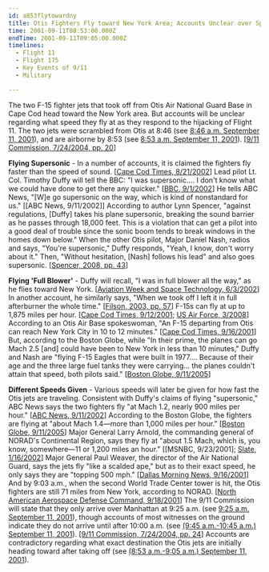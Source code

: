 ```yaml
---
id: a853flytowardny
title: Otis Fighters Fly toward New York Area; Accounts Unclear over Speed
time: 2001-09-11T08:53:00.000Z
endTime: 2001-09-11T09:05:00.000Z
timelines:
  - Flight 11
  - Flight 175
  - Key Events of 9/11
  - Military

---
```


The two F-15 fighter jets that took off from Otis Air National Guard Base in Cape Cod head toward the New York area. But accounts will be unclear regarding what speed they fly at as they respond to the hijacking of Flight 11. The two jets were scrambled from Otis at 8:46 (see [8:46 a.m. September 11, 2001](/timeline/#a846scramble)), and are airborne by 8:53 (see [8:53 a.m. September 11, 2001](/timeline/#a852otistakeoff)). [[9/11 Commission, 7/24/2004, pp. 20][1]]

**Flying Supersonic** - In a number of accounts, it is claimed the fighters fly faster than the speed of sound. [[Cape Cod Times, 8/21/2002][2]] Lead pilot Lt. Col. Timothy Duffy will tell the BBC: "I was supersonic.… I don't know what we could have done to get there any quicker." [[BBC, 9/1/2002][3]] He tells ABC News, "[W]e go supersonic on the way, which is kind of nonstandard for us." [[ABC News, 9/11/2002]] According to author Lynn Spencer, "against regulations, [Duffy] takes his plane supersonic, breaking the sound barrier as he passes through 18,000 feet. This is a violation that can get a pilot into a good deal of trouble since the sonic boom tends to break windows in the homes down below." When the other Otis pilot, Major Daniel Nash, radios and says, "You're supersonic," Duffy responds, "Yeah, I know, don't worry about it." Then, "Without hesitation, [Nash] follows his lead" and also goes supersonic. [[Spencer, 2008, pp. 43][4]]

**Flying 'Full Blower'** - Duffy will recall, "I was in full blower all the way," as he flies toward New York. [[Aviation Week and Space Technology, 6/3/2002][5]] In another account, he similarly says, "When we took off I left it in full afterburner the whole time." [[Filson, 2003, pp. 57][6]] F-15s can fly at up to 1,875 miles per hour. [[Cape Cod Times, 9/12/2001][7]; [US Air Force, 3/2008][8]] According to an Otis Air Base spokeswoman, "An F-15 departing from Otis can reach New York City in 10 to 12 minutes." [[Cape Cod Times, 9/16/2001][9]] But, according to the Boston Globe, while "In their prime, the planes can go Mach 2.5 [and] could have been to New York in less than 10 minutes," Duffy and Nash are "flying F-15 Eagles that were built in 1977.… Because of their age and the three large fuel tanks they were carrying… the planes couldn't attain that speed, both pilots said." [[Boston Globe, 9/11/2005][10]]

**Different Speeds Given** - Various speeds will later be given for how fast the Otis jets are traveling. Consistent with Duffy's claims of flying "supersonic," ABC News says the two fighters fly "at Mach 1.2, nearly 900 miles per hour." [[ABC News, 9/11/2002][14]] According to the Boston Globe, the fighters are flying at "about Mach 1.4—more than 1,000 miles per hour." [[Boston Globe, 9/11/2005][10]] Major General Larry Arnold, the commanding general of NORAD's Continental Region, says they fly at "about 1.5 Mach, which is, you know, somewhere—11 or 1,200 miles an hour." [[MSNBC, 9/23/2001]; [Slate, 1/16/2002][11]] Major General Paul Weaver, the director of the Air National Guard, says the jets fly "like a scalded ape," but as to their exact speed, he only says they are "topping 500 mph." [[Dallas Morning News, 9/16/2001][12]] And by 9:03 a.m., when the second World Trade Center tower is hit, the Otis fighters are still 71 miles from New York, according to NORAD. [[North American Aerospace Defense Command, 9/18/2001][13]] The 9/11 Commission will state that they only arrive over Manhattan at 9:25 a.m. (see [9:25 a.m. September 11, 2001](/timeline/#a925fightersarrive)), though accounts of most witnesses on the ground indicate they do not arrive until after 10:00 a.m. (see [(9:45 a.m.-10:45 a.m.) September 11, 2001](/timeline/#a945fightersnoticed)). [[9/11 Commission, 7/24/2004, pp. 24][1]] Accounts are contradictory regarding what exact destination the Otis jets are initially heading toward after taking off (see [(8:53 a.m.-9:05 a.m.) September 11, 2001](/timeline/#a852otisscramble)). 

[1]: https://web.archive.org/web/20041020144854/http://www.decloah.com/mirrors/9-11/911_Report.txt
[2]: https://web.archive.org/web/20031004122117/http:/www.capecodonline.com/special/terror/ithought21.htm
[3]: https://web.archive.org/web/20040701101430/http://www.mnet.co.za/CarteBlanche/Display/Display.asp?Id=2063
[4]: https://www.amazon.com/Touching-History-Untold-Unfolded-America/dp/1416559256
[5]: https://web.archive.org/web/20020917072642/http://www.aviationnow.com/content/publication/awst/20020603/avi_stor.htm
[6]: https://www.amazon.com/Air-War-Over-America-Defense/dp/061512416X
[7]: https://web.archive.org/web/20060523004515/http://www.capecodonline.com/special/terror/terrornews/wasotis12.htm
[8]: https://web.archive.org/web/20051103234301/http://www.af.mil/factsheets/factsheet.asp?id=101
[9]: https://web.archive.org/web/20070702164146/http://www.capecodonline.com/special/terror/terrornews/didhijackers16.htm
[10]: https://archive.boston.com/news/local/massachusetts/articles/2005/09/11/two_pilots_revisit_their_911/
[11]: https://slate.com/news-and-politics/2002/01/the-military-screw-up-nobody-talks-about.html
[12]: https://web.archive.org/web/20011031174424/http://www.staugustine.com/stories/091601/ter_0916010027.shtml
[13]: https://web.archive.org/web/20030809155434/http:/www.norad.mil/index.cfm?fuseaction=home.news_rel_09_18_01
[14]: https://911research.wtc7.net/cache/pentagon/attack/abcnews091102_jenningsinterviews.html
